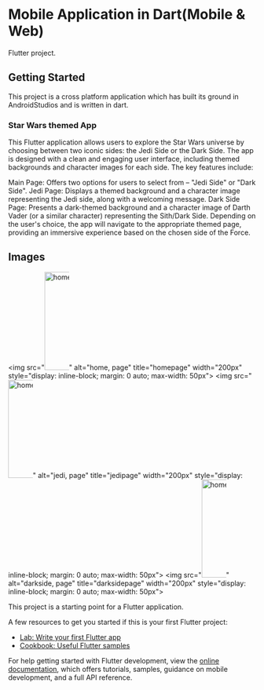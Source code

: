 # Mobile Application in Dart(Mobile & Web)

Flutter project.

## Getting Started

This project is a cross platform application which has built its ground in AndroidStudios and is written in dart. 

### Star Wars themed App

This Flutter application allows users to explore the Star Wars universe by choosing between two iconic sides: the Jedi Side or the Dark Side. The app is designed with a clean and engaging user interface, including themed backgrounds and character images for each side. The key features include:

Main Page: Offers two options for users to select from – "Jedi Side" or "Dark Side".
Jedi Page: Displays a themed background and a character image representing the Jedi side, along with a welcoming message.
Dark Side Page: Presents a dark-themed background and a character image of Darth Vader (or a similar character) representing the Sith/Dark Side.
Depending on the user's choice, the app will navigate to the appropriate themed page, providing an immersive experience based on the chosen side of the Force.
## Images 
<img 
  src="<img 
  src="Screenshot_20240918_222658.png" 
  alt="home, page" 
  title="homepage"
  width="200px"
  style="display: inline-block; margin: 0 auto; max-width: 50px">" 
  alt="home, page" 
  title="homepage"
  width="200px"
  style="display: inline-block; margin: 0 auto; max-width: 50px">
  <img 
  src="<img 
  src="Screenshot_20240914_112239.png" 
  alt="home, page" 
  title="homepage"
  width="200px"
  style="display: inline-block; margin: 0 auto; max-width: 50px">" 
  alt="jedi, page" 
  title="jedipage"
  width="200px"
  style="display: inline-block; margin: 0 auto; max-width: 50px">
  <img 
  src="<img 
  src="Screenshot_20240914_112239.png" 
  alt="home, page" 
  title="homepage"
  width="200px"
  style="display: inline-block; margin: 0 auto; max-width: 50px">" 
  alt="darkside, page" 
  title="darksidepage"
  width="200px"
  style="display: inline-block; margin: 0 auto; max-width: 50px">


This project is a starting point for a Flutter application.

A few resources to get you started if this is your first Flutter project:

- [Lab: Write your first Flutter app](https://docs.flutter.dev/get-started/codelab)
- [Cookbook: Useful Flutter samples](https://docs.flutter.dev/cookbook)

For help getting started with Flutter development, view the
[online documentation](https://docs.flutter.dev/), which offers tutorials,
samples, guidance on mobile development, and a full API reference.
